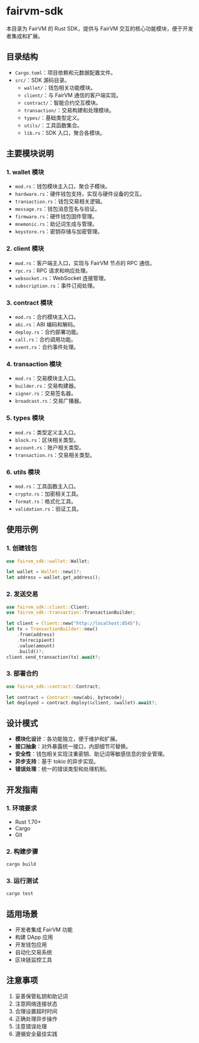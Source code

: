 # fairvm-sdk

本目录为 FairVM 的 Rust SDK，提供与 FairVM 交互的核心功能模块，便于开发者集成和扩展。

## 目录结构

- `Cargo.toml`：项目依赖和元数据配置文件。
- `src/`：SDK 源码目录。
  - `wallet/`：钱包相关功能模块。
  - `client/`：与 FairVM 通信的客户端实现。
  - `contract/`：智能合约交互模块。
  - `transaction/`：交易构建和处理模块。
  - `types/`：基础类型定义。
  - `utils/`：工具函数集合。
  - `lib.rs`：SDK 入口，聚合各模块。

## 主要模块说明

### 1. wallet 模块
- `mod.rs`：钱包模块主入口，聚合子模块。
- `hardware.rs`：硬件钱包支持，实现与硬件设备的交互。
- `transaction.rs`：钱包交易相关逻辑。
- `message.rs`：钱包消息签名与验证。
- `firmware.rs`：硬件钱包固件管理。
- `mnemonic.rs`：助记词生成与管理。
- `keystore.rs`：密钥存储与加密管理。

### 2. client 模块
- `mod.rs`：客户端主入口，实现与 FairVM 节点的 RPC 通信。
- `rpc.rs`：RPC 请求和响应处理。
- `websocket.rs`：WebSocket 连接管理。
- `subscription.rs`：事件订阅处理。

### 3. contract 模块
- `mod.rs`：合约模块主入口。
- `abi.rs`：ABI 编码和解码。
- `deploy.rs`：合约部署功能。
- `call.rs`：合约调用功能。
- `event.rs`：合约事件处理。

### 4. transaction 模块
- `mod.rs`：交易模块主入口。
- `builder.rs`：交易构建器。
- `signer.rs`：交易签名器。
- `broadcast.rs`：交易广播器。

### 5. types 模块
- `mod.rs`：类型定义主入口。
- `block.rs`：区块相关类型。
- `account.rs`：账户相关类型。
- `transaction.rs`：交易相关类型。

### 6. utils 模块
- `mod.rs`：工具函数主入口。
- `crypto.rs`：加密相关工具。
- `format.rs`：格式化工具。
- `validation.rs`：验证工具。

## 使用示例

### 1. 创建钱包
```rust
use fairvm_sdk::wallet::Wallet;

let wallet = Wallet::new()?;
let address = wallet.get_address();
```

### 2. 发送交易
```rust
use fairvm_sdk::client::Client;
use fairvm_sdk::transaction::TransactionBuilder;

let client = Client::new("http://localhost:8545");
let tx = TransactionBuilder::new()
    .from(address)
    .to(recipient)
    .value(amount)
    .build()?;
client.send_transaction(tx).await?;
```

### 3. 部署合约
```rust
use fairvm_sdk::contract::Contract;

let contract = Contract::new(abi, bytecode);
let deployed = contract.deploy(&client, &wallet).await?;
```

## 设计模式
- **模块化设计**：各功能独立，便于维护和扩展。
- **接口抽象**：对外暴露统一接口，内部细节可替换。
- **安全性**：钱包相关实现注重密钥、助记词等敏感信息的安全管理。
- **异步支持**：基于 tokio 的异步实现。
- **错误处理**：统一的错误类型和处理机制。

## 开发指南

### 1. 环境要求
- Rust 1.70+
- Cargo
- Git

### 2. 构建步骤
```bash
cargo build
```

### 3. 运行测试
```bash
cargo test
```

## 适用场景
- 开发者集成 FairVM 功能
- 构建 DApp 应用
- 开发钱包应用
- 自动化交易系统
- 区块链监控工具

## 注意事项
1. 妥善保管私钥和助记词
2. 注意网络连接状态
3. 合理设置超时时间
4. 正确处理异步操作
5. 注意错误处理
6. 遵循安全最佳实践 